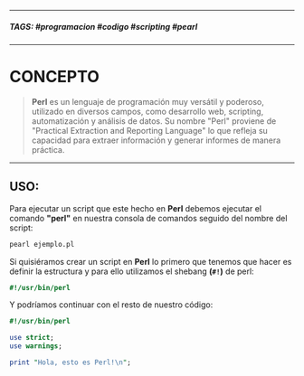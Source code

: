 ----------
##### TAGS: #programacion #codigo #scripting #pearl

------
# CONCEPTO

> **Perl** es un lenguaje de programación muy versátil y poderoso, utilizado en diversos campos, como desarrollo web, scripting, automatización y análisis de datos. Su nombre "Perl" proviene de "Practical Extraction and Reporting Language" lo que refleja su capacidad para extraer información y generar informes de manera práctica.

------------
## USO:
Para ejecutar un script que este hecho en **Perl** debemos ejecutar el comando **"perl"** en nuestra consola de comandos seguido del nombre del script:

```BASH
pearl ejemplo.pl
```

Si quisiéramos crear un script en **Perl** lo primero que tenemos que hacer es definir la estructura y para ello utilizamos el shebang **(`#!`)** de perl:  

```PERL
#!/usr/bin/perl
```

Y podríamos continuar con el resto de nuestro código:

```PERL
#!/usr/bin/perl

use strict;
use warnings;

print "Hola, esto es Perl!\n";

```
